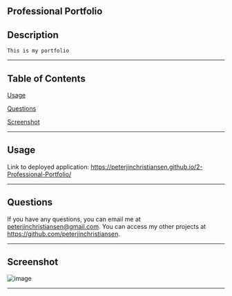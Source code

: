 
## Professional Portfolio

## Description

    This is my portfolio

---
    

    
## Table of Contents

[Usage](#usage)

[Questions](#questions)



[Screenshot](#screenshot)

---
    


## Usage
    
Link to deployed application: https://peterjinchristiansen.github.io/2-Professional-Portfolio/



---

        

    
## Questions

If you have any questions, you can email me at peterjinchristiansen@gmail.com. You can access my other projects at https://github.com/peterjinchristiansen.


---
    




## Screenshot

![image](https://user-images.githubusercontent.com/82626937/137044459-0337b4bb-de57-4c16-a95b-e680fdcc0d1c.png)


---
        
    